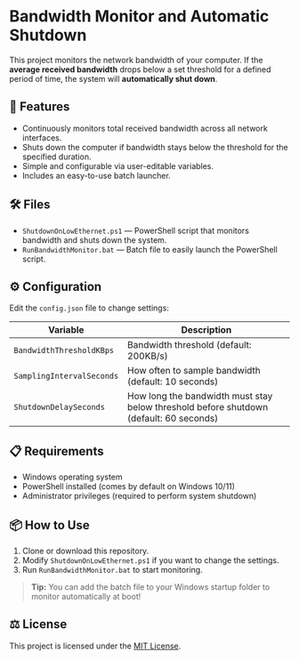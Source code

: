 # Bandwidth Monitor and Automatic Shutdown

This project monitors the network bandwidth of your computer. If the **average received bandwidth** drops below a set threshold for a defined period of time, the system will **automatically shut down**.

## 🚀 Features
- Continuously monitors total received bandwidth across all network interfaces.
- Shuts down the computer if bandwidth stays below the threshold for the specified duration.
- Simple and configurable via user-editable variables.
- Includes an easy-to-use batch launcher.

## 🛠️ Files
- `ShutdownOnLowEthernet.ps1` — PowerShell script that monitors bandwidth and shuts down the system.
- `RunBandwidthMonitor.bat` — Batch file to easily launch the PowerShell script.

## ⚙️ Configuration
Edit the `config.json` file to change settings:

| Variable | Description |
|----------|-------------|
| `BandwidthThresholdKBps` | Bandwidth threshold (default: 200KB/s) |
| `SamplingIntervalSeconds` | How often to sample bandwidth (default: 10 seconds) |
| `ShutdownDelaySeconds` | How long the bandwidth must stay below threshold before shutdown (default: 60 seconds) |

## 📋 Requirements
- Windows operating system
- PowerShell installed (comes by default on Windows 10/11)
- Administrator privileges (required to perform system shutdown)

## 📦 How to Use
1. Clone or download this repository.
2. Modify `ShutdownOnLowEthernet.ps1` if you want to change the settings.
3. Run `RunBandwidthMonitor.bat` to start monitoring.

> **Tip:** You can add the batch file to your Windows startup folder to monitor automatically at boot!

## ⚖️ License
This project is licensed under the [MIT License](LICENSE).